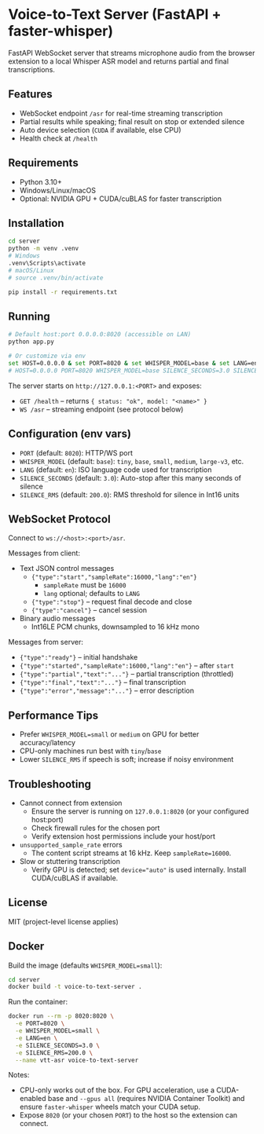 # Voice-to-Text Server (FastAPI + faster-whisper)

FastAPI WebSocket server that streams microphone audio from the browser extension to a local Whisper ASR model and returns partial and final transcriptions.

## Features

- WebSocket endpoint `/asr` for real-time streaming transcription
- Partial results while speaking; final result on stop or extended silence
- Auto device selection (`CUDA` if available, else CPU)
- Health check at `/health`

## Requirements

- Python 3.10+
- Windows/Linux/macOS
- Optional: NVIDIA GPU + CUDA/cuBLAS for faster transcription

## Installation

```bash
cd server
python -m venv .venv
# Windows
.venv\Scripts\activate
# macOS/Linux
# source .venv/bin/activate

pip install -r requirements.txt
```

## Running

```bash
# Default host:port 0.0.0.0:8020 (accessible on LAN)
python app.py

# Or customize via env
set HOST=0.0.0.0 & set PORT=8020 & set WHISPER_MODEL=base & set LANG=en & set SILENCE_SECONDS=3.0 & set SILENCE_RMS=200.0 && python app.py  # Windows
# HOST=0.0.0.0 PORT=8020 WHISPER_MODEL=base SILENCE_SECONDS=3.0 SILENCE_RMS=200.0 python app.py                      # macOS/Linux
```

The server starts on `http://127.0.0.1:<PORT>` and exposes:

- `GET /health` – returns `{ status: "ok", model: "<name>" }`
- `WS /asr` – streaming endpoint (see protocol below)

## Configuration (env vars)

- `PORT` (default: `8020`): HTTP/WS port
- `WHISPER_MODEL` (default: `base`): `tiny`, `base`, `small`, `medium`, `large-v3`, etc.
- `LANG` (default: `en`): ISO language code used for transcription
- `SILENCE_SECONDS` (default: `3.0`): Auto-stop after this many seconds of silence
- `SILENCE_RMS` (default: `200.0`): RMS threshold for silence in Int16 units

## WebSocket Protocol

Connect to `ws://<host>:<port>/asr`.

Messages from client:

- Text JSON control messages
  - `{"type":"start","sampleRate":16000,"lang":"en"}`
    - `sampleRate` must be `16000`
    - `lang` optional; defaults to `LANG`
  - `{"type":"stop"}` – request final decode and close
  - `{"type":"cancel"}` – cancel session
- Binary audio messages
  - Int16LE PCM chunks, downsampled to 16 kHz mono

Messages from server:

- `{"type":"ready"}` – initial handshake
- `{"type":"started","sampleRate":16000,"lang":"en"}` – after `start`
- `{"type":"partial","text":"..."}` – partial transcription (throttled)
- `{"type":"final","text":"..."}` – final transcription
- `{"type":"error","message":"..."}` – error description

## Performance Tips

- Prefer `WHISPER_MODEL=small` or `medium` on GPU for better accuracy/latency
- CPU-only machines run best with `tiny`/`base`
- Lower `SILENCE_RMS` if speech is soft; increase if noisy environment

## Troubleshooting

- Cannot connect from extension
  - Ensure the server is running on `127.0.0.1:8020` (or your configured host:port)
  - Check firewall rules for the chosen port
  - Verify extension host permissions include your host/port
- `unsupported_sample_rate` errors
  - The content script streams at 16 kHz. Keep `sampleRate=16000`.
- Slow or stuttering transcription
  - Verify GPU is detected; set `device="auto"` is used internally. Install CUDA/cuBLAS if available.

## License

MIT (project-level license applies)

## Docker

Build the image (defaults `WHISPER_MODEL=small`):

```bash
cd server
docker build -t voice-to-text-server .
```

Run the container:

```bash
docker run --rm -p 8020:8020 \
  -e PORT=8020 \
  -e WHISPER_MODEL=small \
  -e LANG=en \
  -e SILENCE_SECONDS=3.0 \
  -e SILENCE_RMS=200.0 \
  --name vtt-asr voice-to-text-server
```

Notes:

- CPU-only works out of the box. For GPU acceleration, use a CUDA-enabled base and `--gpus all` (requires NVIDIA Container Toolkit) and ensure `faster-whisper` wheels match your CUDA setup.
- Expose `8020` (or your chosen `PORT`) to the host so the extension can connect.
